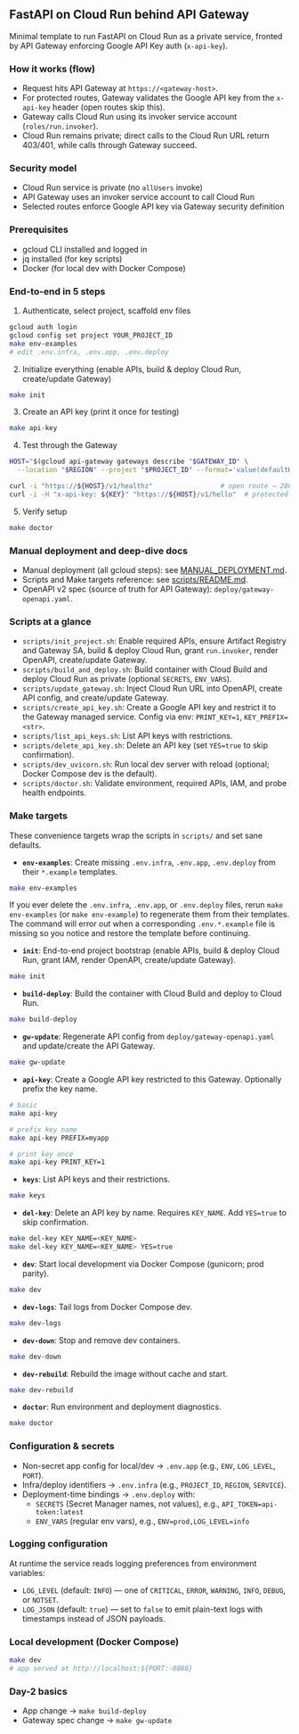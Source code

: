 ## FastAPI on Cloud Run behind API Gateway

Minimal template to run FastAPI on Cloud Run as a private service, fronted by API Gateway enforcing Google API Key auth (`x-api-key`).

### How it works (flow)

- Request hits API Gateway at `https://<gateway-host>`.
- For protected routes, Gateway validates the Google API key from the `x-api-key` header (open routes skip this).
- Gateway calls Cloud Run using its invoker service account (`roles/run.invoker`).
- Cloud Run remains private; direct calls to the Cloud Run URL return 403/401, while calls through Gateway succeed.

### Security model

- Cloud Run service is private (no `allUsers` invoke)
- API Gateway uses an invoker service account to call Cloud Run
- Selected routes enforce Google API key via Gateway security definition

### Prerequisites

- gcloud CLI installed and logged in
- jq installed (for key scripts)
- Docker (for local dev with Docker Compose)

### End-to-end in 5 steps

1) Authenticate, select project, scaffold env files

```bash
gcloud auth login
gcloud config set project YOUR_PROJECT_ID
make env-examples
# edit .env.infra, .env.app, .env.deploy
```

2) Initialize everything (enable APIs, build & deploy Cloud Run, create/update Gateway)

```bash
make init
```

3) Create an API key (print it once for testing)

```bash
make api-key
```

4) Test through the Gateway

```bash
HOST="$(gcloud api-gateway gateways describe "$GATEWAY_ID" \
  --location "$REGION" --project "$PROJECT_ID" --format='value(defaultHostname)')"

curl -i "https://${HOST}/v1/healthz"                 # open route → 200
curl -i -H "x-api-key: ${KEY}" "https://${HOST}/v1/hello"  # protected → 200
```

5) Verify setup

```bash
make doctor
```

### Manual deployment and deep-dive docs

- Manual deployment (all gcloud steps): see [MANUAL_DEPLOYMENT.md](MANUAL_DEPLOYMENT.md).
- Scripts and Make targets reference: see [scripts/README.md](scripts/README.md).
- OpenAPI v2 spec (source of truth for API Gateway): `deploy/gateway-openapi.yaml`.

### Scripts at a glance

- `scripts/init_project.sh`: Enable required APIs, ensure Artifact Registry and Gateway SA, build & deploy Cloud Run, grant `run.invoker`, render OpenAPI, create/update Gateway.
- `scripts/build_and_deploy.sh`: Build container with Cloud Build and deploy Cloud Run as private (optional `SECRETS`, `ENV_VARS`).
- `scripts/update_gateway.sh`: Inject Cloud Run URL into OpenAPI, create API config, and create/update Gateway.
- `scripts/create_api_key.sh`: Create a Google API key and restrict it to the Gateway managed service. Config via env: `PRINT_KEY=1`, `KEY_PREFIX=<str>`.
- `scripts/list_api_keys.sh`: List API keys with restrictions.
- `scripts/delete_api_key.sh`: Delete an API key (set `YES=true` to skip confirmation).
- `scripts/dev_uvicorn.sh`: Run local dev server with reload (optional; Docker Compose dev is the default).
- `scripts/doctor.sh`: Validate environment, required APIs, IAM, and probe health endpoints.

### Make targets

These convenience targets wrap the scripts in `scripts/` and set sane defaults.

- **`env-examples`**: Create missing `.env.infra`, `.env.app`, `.env.deploy` from their `*.example` templates.

```bash
make env-examples
```

If you ever delete the `.env.infra`, `.env.app`, or `.env.deploy` files, rerun `make env-examples` (or `make env-example`) to regenerate them from their templates. The command will error out when a corresponding `.env.*.example` file is missing so you notice and restore the template before continuing.

- **`init`**: End-to-end project bootstrap (enable APIs, build & deploy Cloud Run, grant IAM, render OpenAPI, create/update Gateway).

```bash
make init
```

- **`build-deploy`**: Build the container with Cloud Build and deploy to Cloud Run.

```bash
make build-deploy
```

- **`gw-update`**: Regenerate API config from `deploy/gateway-openapi.yaml` and update/create the API Gateway.

```bash
make gw-update
```

- **`api-key`**: Create a Google API key restricted to this Gateway. Optionally prefix the key name.

```bash
# basic
make api-key

# prefix key name
make api-key PREFIX=myapp

# print key once
make api-key PRINT_KEY=1
```

- **`keys`**: List API keys and their restrictions.

```bash
make keys
```

- **`del-key`**: Delete an API key by name. Requires `KEY_NAME`. Add `YES=true` to skip confirmation.

```bash
make del-key KEY_NAME=<KEY_NAME>
make del-key KEY_NAME=<KEY_NAME> YES=true
```

- **`dev`**: Start local development via Docker Compose (gunicorn; prod parity).

```bash
make dev
```

- **`dev-logs`**: Tail logs from Docker Compose dev.

```bash
make dev-logs
```

- **`dev-down`**: Stop and remove dev containers.

```bash
make dev-down
```

- **`dev-rebuild`**: Rebuild the image without cache and start.

```bash
make dev-rebuild
```

- **`doctor`**: Run environment and deployment diagnostics.

```bash
make doctor
```

### Configuration & secrets

- Non-secret app config for local/dev → `.env.app` (e.g., `ENV`, `LOG_LEVEL`, `PORT`).
- Infra/deploy identifiers → `.env.infra` (e.g., `PROJECT_ID`, `REGION`, `SERVICE`).
- Deployment-time bindings → `.env.deploy` with:
  - `SECRETS` (Secret Manager names, not values), e.g., `API_TOKEN=api-token:latest`
  - `ENV_VARS` (regular env vars), e.g., `ENV=prod,LOG_LEVEL=info`

### Logging configuration

At runtime the service reads logging preferences from environment variables:

- `LOG_LEVEL` (default: `INFO`) — one of `CRITICAL`, `ERROR`, `WARNING`, `INFO`, `DEBUG`, or `NOTSET`.
- `LOG_JSON` (default: `true`) — set to `false` to emit plain-text logs with timestamps instead of JSON payloads.

### Local development (Docker Compose)

```bash
make dev
# app served at http://localhost:${PORT:-8080}
```

### Day-2 basics

- App change → `make build-deploy`
- Gateway spec change → `make gw-update`